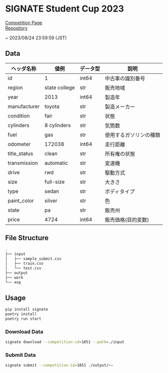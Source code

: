 # SIGNATE Student Cup 2023

[Competition Page](https://signate.jp/competitions/1051)<br/>
[Repository](https://github.com/tkser/signate_scup2023)

~ 2023/08/24 23:59:59 (JST)

## Data
|ヘッダ名称|値例|データ型|説明|
|--|--|--|--|
|id|1|int64|中古車の識別番号|
|region|state college|str|販売地域|
|year|2013|int64|製造年|
|manufacturer|toyota|str|製造メーカー|
|condition|fair|str|状態|
|cylinders|8 cylinders|str|気筒数|
|fuel|gas|str|使用するガソリンの種類|
|odometer|172038|int64|走行距離|
|title_status|clean|str|所有権の状態|
|transmission|automatic|str|変速機|
|drive|rwd|str|駆動方式|
|size|full-size|str|大きさ|
|type|sedan|str|ボディタイプ|
|paint_color|silver|str|色|
|state|pa|str|販売州|
|price|4724|int64|販売価格(目的変数)|

## File Structure
```bash
.
├── input
│   ├── sample_submit.csv
│   ├── train.csv
│   └── test.csv
├── output
├── work
└── exp
```


## Usage
```bash
pip install signate
poetry install
poetry run start
```

### Download Data
```bash
signate download --competition-id=1051 --path=./input
```

### Submit Data
```bash
signate submit --competition-id=1051 ./output/~~
```
